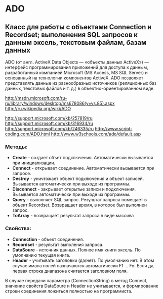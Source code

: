 # ADO

## Класс для работы с объектами Connection и Recordset; выполенения SQL запросов к данным эксель, текстовым файлам, базам данных

ADO (от англ. ActiveX Data Objects — «объекты данных ActiveX») — интерфейс программирования приложений для доступа к данным, разработанный компанией Microsoft (MS Access, MS SQL Server) и основанный на технологии компонентов ActiveX. ADO позволяет представлять данные из разнообразных источников (реляционных баз данных, текстовых файлов и т. д.) в объектно-ориентированном виде.

http://msdn.microsoft.com/ru-ru/library/windows/desktop/ms678086(v=vs.85).aspx
http://ru.wikipedia.org/wiki/ADO

http://support.microsoft.com/kb/257819/ru
http://support.microsoft.com/kb/316934/ru
http://support.microsoft.com/kb/246335/ru
http://www.script-coding.com/ADO.html
http://www.w3schools.com/ado/default.asp

### Методы:
- **Create** - создает объет подключения. Автоматически вызывается при инициализации.
- **Connect** - открывает соединение. Автоматически вызывается при запросе.
- **Destroy** - уничтожает объект подключения и объект записей. Вызывается автоматически при выходе из программы.
- **Disconnect** - закрывает открытые записи и подключения. Вызывается автоматически при выходе из программы.
- **Query** - выполняет SQL запрос. Результат запроса помещает в объект Recordset. Возвращает время, в которое был выполнен запрос.
- **ToArray** - возвращает результат запроса в виде массива

### Свойства:
- **Connection** - объект соединения.
- **Recordset** - результат выполения запроса.
- **DataSoure** - источник данных. Полное имя книги эксель. По умолчанию текущая книга.
- **Header** - учитывать заголовки (да/нет). По умолчанию нет. В этом случае имана полей назначаются автоматически F1 ... Fn. Если да, первая строка диапазона считается заголовком поля.

В случае передачи параметра (ConnectionString) в метод Connect, значение свойств DataSoure и Header не учитывается, и формирование строки соединения ложиться полностью на программиста.
